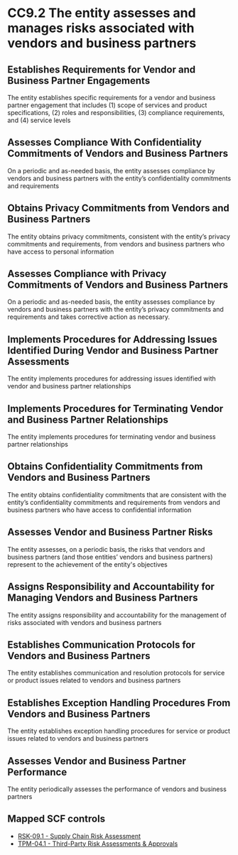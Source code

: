 # CC9.2 The entity assesses and manages risks associated with vendors and business partners
## Establishes Requirements for Vendor and Business Partner Engagements
The entity establishes specific requirements for a vendor and business partner engagement that includes (1) scope of services and product specifications, (2) roles and responsibilities, (3) compliance requirements, and (4) service levels
## Assesses Compliance With Confidentiality Commitments of Vendors and Business Partners
On a periodic and as-needed basis, the entity assesses compliance by vendors and business partners with the entity’s confidentiality commitments and requirements
## Obtains Privacy Commitments from Vendors and Business Partners
The entity obtains privacy commitments, consistent with the entity’s privacy commitments and requirements, from vendors and business partners who have access to personal information
## Assesses Compliance with Privacy Commitments of Vendors and Business Partners
On a periodic and as-needed basis, the entity assesses compliance by vendors and business partners with the entity’s privacy commitments and requirements and takes corrective action as necessary.
## Implements Procedures for Addressing Issues Identified During Vendor and Business Partner Assessments
The entity implements procedures for addressing issues identified with vendor and business partner relationships
## Implements Procedures for Terminating Vendor and Business Partner Relationships
The entity implements procedures for terminating vendor and business partner relationships
## Obtains Confidentiality Commitments from Vendors and Business Partners
The entity obtains confidentiality commitments that are consistent with the entity’s confidentiality commitments and requirements from vendors and business partners who have access to confidential information
## Assesses Vendor and Business Partner Risks
The entity assesses, on a periodic basis, the risks that vendors and business partners (and those entities’ vendors and business partners) represent to the achievement of the entity's objectives
## Assigns Responsibility and Accountability for Managing Vendors and Business Partners
The entity assigns responsibility and accountability for the management of risks associated with vendors and business partners
## Establishes Communication Protocols for Vendors and Business Partners
The entity establishes communication and resolution protocols for service or product issues related to vendors and business partners
## Establishes Exception Handling Procedures From Vendors and Business Partners
The entity establishes exception handling procedures for service or product issues related to vendors and business partners
## Assesses Vendor and Business Partner Performance
The entity periodically assesses the performance of vendors and business partners
## Mapped SCF controls
- [RSK-09.1 - Supply Chain Risk Assessment](../scf/rsk-091-supplychainriskassessment.md)
- [TPM-04.1 - Third-Party Risk Assessments & Approvals](../scf/tpm-041-third-partyriskassessments&approvals.md)